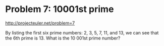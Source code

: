 # Problem 7: 10001st prime

http://projecteuler.net/problem=7


By listing the first six prime numbers: 2, 3, 5, 7, 11, and 13, we can see that the 6th prime is 13.
What is the 10 001st prime number?
